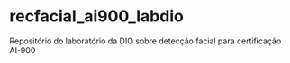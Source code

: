 # recfacial_ai900_labdio
Repositório do laboratório da DIO sobre detecção facial para certificação AI-900
